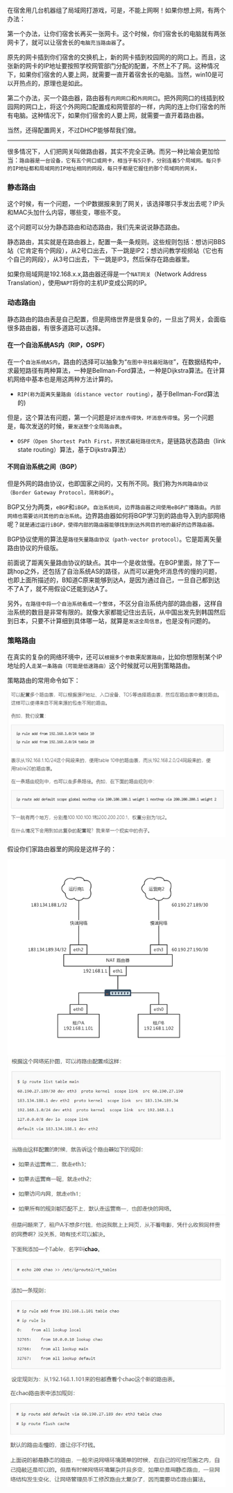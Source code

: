在宿舍用几台机器组了局域网打游戏，可是，不能上网啊！如果你想上网，有两个办法：

第一个办法，让你们宿舍长再买一张网卡。这个时候，你们宿舍长的电脑就有两张网卡了，就可以让宿舍长的`电脑充当路由器`了。

原先的网卡插到你们宿舍的交换机上，新的网卡插到校园网的的网口上。而且，这张新的网卡的IP地址要按照学校网管部门分配的配置，不然上不了网。这种情况下，如果你们宿舍的人要上网，就需要一直开着宿舍长的电脑。当然，win10是可以开热点的，原理也是如此。

第二个办法，买一个路由器，路由器有`内网网口`和`外网网口`。把外网网口的线插到校园网的网口上，将这个外网网口配置成和网管部的一样，内网的连上你们宿舍的所有电脑。这种情况下，如果你们宿舍的人要上网，就需要一直开着路由器。

当然，还得配置网关，不过DHCP能够帮我们做。

---

很多情况下，人们把网关叫做路由器，其实不完全正确。而另一种比喻会更加恰当：`路由器是一台设备，它有五个网口或网卡，相当于有5只手，分别连着5个局域网。每只手的IP地址都和局域网的IP地址相同的网段，每只手都是它握住的那个局域网的网关。`

### 静态路由

这个时候，有一个问题，一个IP数据报来到了网关，该选择哪只手发出去呢？IP头和MAC头加什么内容，哪些变，哪些不变。

这个问题可以分为静态路由和动态路由，我们先来说说静态路由。

静态路由，其实就是在路由器上，配置一条一条规则。这些规则包括：想访问BBS站（它肯定有个网段），从2号口出去，下一跳是IP2；想访问教学视频站（它也有个自己的网段），从3号口出去，下一跳是IP3，然后保存在路由器里。

如果你局域网是192.168.x.x,路由器还得是一个`NAT网关`（Network Address Translation），使用`NAPT`将你的主机IP变成公网的IP。

### 动态路由

静态路由的路由表是自己配置，但是网络世界是很复杂的，一旦出了网关，会面临很多路由器，有很多道路可以选择。

#### 在一个自治系统AS内（RIP，OSPF）

在一个`自治系统AS内`，路由的选择可以抽象为“`在图中寻找最短路径`”，在数据结构中，求最短路径有两种算法，一种是Bellman-Ford算法，一种是Dijkstra算法。在计算机网络中基本也是用这两种方法计算的。

- `RIP(称为距离矢量路由（distance vector routing）`，基于Bellman-Ford算法的)

但是，这个算法有问题，第一个问题是`好消息传得快，坏消息传得慢`。另一个问题是，每次发送的时候，`要发送整个全局路由表`。

- `OSPF（Open Shortest Path First，开放式最短路径优先`，是链路状态路由（link state routing）算法，基于Dijkstra算法）

#### 不同自治系统之间（BGP）

但是外网的路由协议，也即国家之间的，又有所不同。我们称为`外网路由协议（Border Gateway Protocol，简称BGP）`。

BGP又分为两类，`eBGP`和`iBGP`。`自治系统间`，`边界路由器之间使用eBGP广播路由`。`内部网络也需要访问其他的自治系统`。边界路由器如何将BGP学习到的路由导入到内部网络呢？`就是通过运行iBGP，使得内部的路由器能够找到到达外网目的地的最好的边界路由器。`

BGP协议使用的算法是`路径矢量路由协议（path-vector protocol）`。它是距离矢量路由协议的升级版。

前面说了距离矢量路由协议的缺点。其中一个是收敛慢。在BGP里面，除了下一跳hop之外，还包括了自治系统AS的路径，从而可以避免坏消息传的慢的问题，也即上面所描述的，B知道C原来能够到达A，是因为通过自己，一旦自己都到达不了A了，就不用假设C还能到达A了。

另外，`在路径中将一个自治系统看成一个整体`，不区分自治系统内部的路由器，这样自治系统的数目是非常有限的。就像大家都能记住出去玩，从中国出发先到韩国然后到日本，只要不计算细到具体哪一站，就算是`发送全局信息`，也是没有问题的。

### 策略路由

在真实的复杂的网络环境中，还可以`根据多个参数`来`配置路由`，比如你想限制某个IP地址的人`走某一条路由（可能是低速路由）`这个时候就可以用到策略路由。

策略路由的常用命令如下：

![策略路由1.png](../../_img/策略路由1.png)

假设你们家路由器里的网段是这样子的：

![策略路由2.png](../../_img/策略路由3.jpg)
![策略路由3.png](../../_img/策略路由2.jpg)
![策略路由4.png](../../_img/策略路由4.jpg)
![策略路由5.png](../../_img/策略路由5.jpg)
